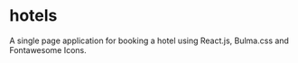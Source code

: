 # hotels

A single page application for booking a hotel using React.js, Bulma.css and Fontawesome Icons.
